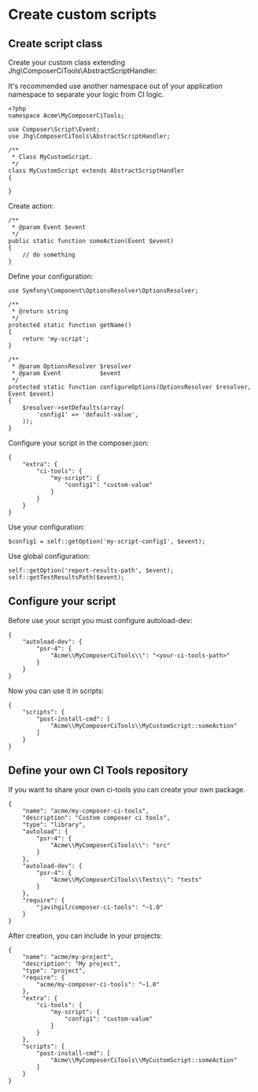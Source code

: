 # Create custom scripts

## Create script class

Create your custom class extending Jhg\ComposerCiTools\AbstractScriptHandler:

It's recommended use another namespace out of your application namespace to separate your logic from CI logic.

    <?php
    namespace Acme\MyComposerCiTools;

    use Composer\Script\Event;
    use Jhg\ComposerCiTools\AbstractScriptHandler;

    /**
     * Class MyCustomScript.
     */
    class MyCustomScript extends AbstractScriptHandler
    {

    }

Create action:

    /**
     * @param Event $event
     */
    public static function someAction(Event $event)
    {
        // do something
    }

Define your configuration:

    use Symfony\Component\OptionsResolver\OptionsResolver;

    /**
     * @return string
     */
    protected static function getName()
    {
        return 'my-script';
    }

    /**
     * @param OptionsResolver $resolver
     * @param Event           $event
     */
    protected static function configureOptions(OptionsResolver $resolver, Event $event)
    {
        $resolver->setDefaults(array(
            'config1' => 'default-value',
        ));
    }

Configure your script in the composer.json:

    {
        "extra": {
            "ci-tools": {
                "my-script": {
                    "config1": "custom-value"
                }
            }
        }
    }

Use your configuration:

    $config1 = self::getOption('my-script-config1', $event);

Use global configuration:

    self::getOption('report-results-path', $event);
    self::getTestResultsPath($event);

## Configure your script

Before use your script you must configure autoload-dev:

    {
        "autoload-dev": {
            "psr-4": {
                "Acme\\MyComposerCiTools\\": "<your-ci-tools-path>"
            }
        }
    }

Now you can use it in scripts:

    {
        "scripts": {
            "post-install-cmd": [
                "Acme\\MyComposerCiTools\\MyCustomScript::someAction"
            ]
        }
    }

## Define your own CI Tools repository

If you want to share your own ci-tools you can create your own package.

    {
        "name": "acme/my-composer-ci-tools",
        "description": "Custom composer ci tools",
        "type": "library",
        "autoload": {
            "psr-4": {
                "Acme\\MyComposerCiTools\\": "src"
            }
        },
        "autoload-dev": {
            "psr-4": {
                "Acme\\MyComposerCiTools\\Tests\\": "tests"
            }
        },
        "require": {
            "javihgil/composer-ci-tools": "~1.0"
        }
    }

After creation, you can include in your projects:

    {
        "name": "acme/my-project",
        "description": "My project",
        "type": "project",
        "require": {
            "acme/my-composer-ci-tools": "~1.0"
        },
        "extra": {
            "ci-tools": {
                "my-script": {
                    "config1": "custom-value"
                }
            }
        },
        "scripts": {
            "post-install-cmd": [
                "Acme\\MyComposerCiTools\\MyCustomScript::someAction"
            ]
        }
    }
